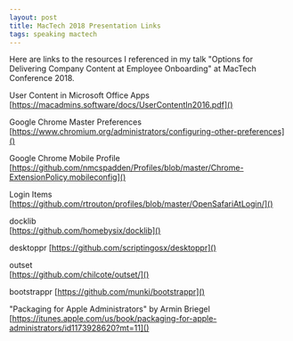 ```yaml
---
layout: post
title: MacTech 2018 Presentation Links
tags: speaking mactech
---
```

Here are links to the resources I referenced in my talk "Options for Delivering Company Content at Employee Onboarding" at MacTech Conference 2018.

User Content in Microsoft Office Apps
[https://macadmins.software/docs/UserContentIn2016.pdf]()

Google Chrome Master Preferences  
[https://www.chromium.org/administrators/configuring-other-preferences]()

Google Chrome Mobile Profile  
[https://github.com/nmcspadden/Profiles/blob/master/Chrome-ExtensionPolicy.mobileconfig]()

Login Items
[https://github.com/rtrouton/profiles/blob/master/OpenSafariAtLogin/]()

docklib  
[https://github.com/homebysix/docklib]()

desktoppr
[https://github.com/scriptingosx/desktoppr]()

outset  
[https://github.com/chilcote/outset/]()

bootstrappr
[https://github.com/munki/bootstrappr]()

"Packaging for Apple Administrators" by Armin Briegel  
[https://itunes.apple.com/us/book/packaging-for-apple-administrators/id1173928620?mt=11]()